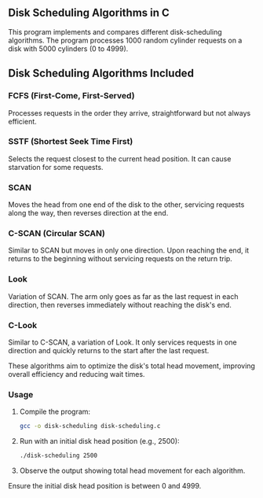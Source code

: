 ## Disk Scheduling Algorithms in C

This program implements and compares different disk-scheduling algorithms. The program processes 1000 random cylinder requests on a disk with 5000 cylinders (0 to 4999).

## Disk Scheduling Algorithms Included

### FCFS (First-Come, First-Served)
Processes requests in the order they arrive, straightforward but not always efficient.

### SSTF (Shortest Seek Time First)
Selects the request closest to the current head position. It can cause starvation for some requests.

### SCAN
Moves the head from one end of the disk to the other, servicing requests along the way, then reverses direction at the end.

### C-SCAN (Circular SCAN)
Similar to SCAN but moves in only one direction. Upon reaching the end, it returns to the beginning without servicing requests on the return trip.

### Look
Variation of SCAN. The arm only goes as far as the last request in each direction, then reverses immediately without reaching the disk's end.

### C-Look
Similar to C-SCAN, a variation of Look. It only services requests in one direction and quickly returns to the start after the last request.

These algorithms aim to optimize the disk's total head movement, improving overall efficiency and reducing wait times.


### Usage
1. Compile the program:
   ```bash
   gcc -o disk-scheduling disk-scheduling.c
   ```
2. Run with an initial disk head position (e.g., 2500):
   ```bash
   ./disk-scheduling 2500
   ```
3. Observe the output showing total head movement for each algorithm.

Ensure the initial disk head position is between 0 and 4999.